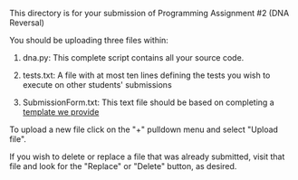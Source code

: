This directory is for your submission of Programming Assignment #2 (DNA Reversal)

You should be uploading three files within:

1. dna.py: This complete script contains all your source code.

2. tests.txt: A file with at most ten lines defining the tests you wish to execute on other students' submissions

3. SubmissionForm.txt: This text file should be based on completing a [template we provide](https://canvas.slu.edu/courses/12465/files/210443/preview)


To upload a new file click on the "+" pulldown menu and select "Upload file".

If you wish to delete or replace a file that was already submitted,
visit that file and look for the "Replace" or "Delete" button, as
desired.

